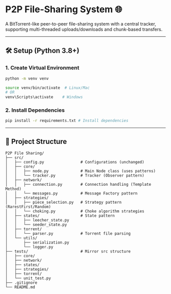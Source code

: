 # P2P File-Sharing System 🌐

A BitTorrent-like peer-to-peer file-sharing system with a central tracker, supporting multi-threaded uploads/downloads and chunk-based transfers.

---

## 🛠 Setup (Python 3.8+)

### 1. Create Virtual Environment
```bash
python -m venv venv

source venv/bin/activate  # Linux/Mac
# OR
venv\Scripts\activate    # Windows
```

### 2. Install Dependencies
```bash
pip install -r requirements.txt # Install dependencies
```

---

## 📂 Project Structure
```
P2P File Sharing/
├── src/                         
│   ├── config.py                # Configurations (unchanged)
│   ├── core/                    
│   │   ├── node.py              # Main Node class (uses patterns)
│   │   └── tracker.py           # Tracker (Observer pattern)
│   ├── network/
│   │   ├── connection.py        # Connection handling (Template Method)
│   │   └── messages.py          # Message Factory pattern
│   ├── strategies/              
│   │   ├── piece_selection.py   # Strategy pattern (RarestFirst/Random)
│   │   └── choking.py           # Choke algorithm strategies
│   ├── states/                  # State pattern
│   │   ├── leecher_state.py     
│   │   └── seeder_state.py      
│   ├── torrent/                 
│   │   └── parser.py            # Torrent file parsing
│   └── utils/                   
│       ├── serialization.py     
│       └── logger.py            
├── tests/                       # Mirror src structure                  
│   ├── core/                
│   ├── network/               
│   ├── states/     
│   ├── strategies/                   
│   ├── torrent/            
│   └── unit_test.py             
├── .gitignore
└── README.md
```